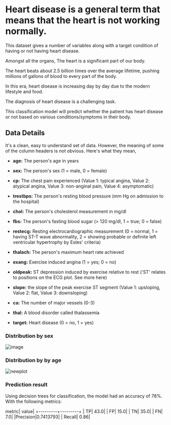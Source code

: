 # Heart disease is a general term that means that the heart is not working normally.
This dataset gives a number of variables along with a target condition of having or not having heart disease.

Amongst all the organs, The heart is a significant part of our body.

The heart beats about 2.5 billion times over the average lifetime, pushing millions of gallons of blood to every part of the body.

In this era, heart disease is increasing day by day due to the modern lifestyle and food.

The diagnosis of heart disease is a challenging task.

This classification model will predict whether the patient has heart disease or not based on various conditions/symptoms in their body.

## Data Details
It's a clean, easy to understand set of data. However, the meaning of some of the column headers is not obvious. Here's what they mean,

* **age:** The person's age in years

* **sex:** The person's sex (1 = male, 0 = female)

* **cp:** The chest pain experienced (Value 1: typical angina, Value 2: atypical angina, Value 3: non-anginal pain, Value 4: asymptomatic)

* **trestbps:** The person's resting blood pressure (mm Hg on admission to the hospital)

* **chol:** The person's cholesterol measurement in mg/dl

* **fbs:** The person's fasting blood sugar (> 120 mg/dl, 1 = true; 0 = false)

* **restecg:** Resting electrocardiographic measurement (0 = normal, 1 = having ST-T wave abnormality, 2 = showing probable or definite left ventricular hypertrophy by Estes' 
criteria)

* **thalach:** The person's maximum heart rate achieved

* **exang:** Exercise induced angina (1 = yes; 0 = no)

* **oldpeak:** ST depression induced by exercise relative to rest ('ST' relates to positions on the ECG plot. See more here)

* **slope:** the slope of the peak exercise ST segment (Value 1: upsloping, Value 2: flat, Value 3: downsloping)

* **ca:** The number of major vessels (0-3)

* **thal:** A blood disorder called thalassemia

* **target:** Heart disease (0 = no, 1 = yes)

### Distribution by sex

![image](https://github.com/nepomucenoc/heart_attack_prediction_apache_spark/assets/72771264/b9632292-87ac-4ad7-bd0c-6c625667139a)

### Distribution by by age
![newplot](https://github.com/nepomucenoc/heart_attack_prediction_apache_spark/assets/72771264/c93a7e20-b5b0-4d7f-88f7-3606aa7e20d8)

### Prediction result

Using decision trees for classification, the model had an accuracy of 78%. With the following metrics:

  metric|    value|
+---------+---------+
|       TP|     43.0|
|       FP|     15.0|
|       TN|     35.0|
|       FN|      7.0|
|Precision|0.7413793|
|   Recall|     0.86|


